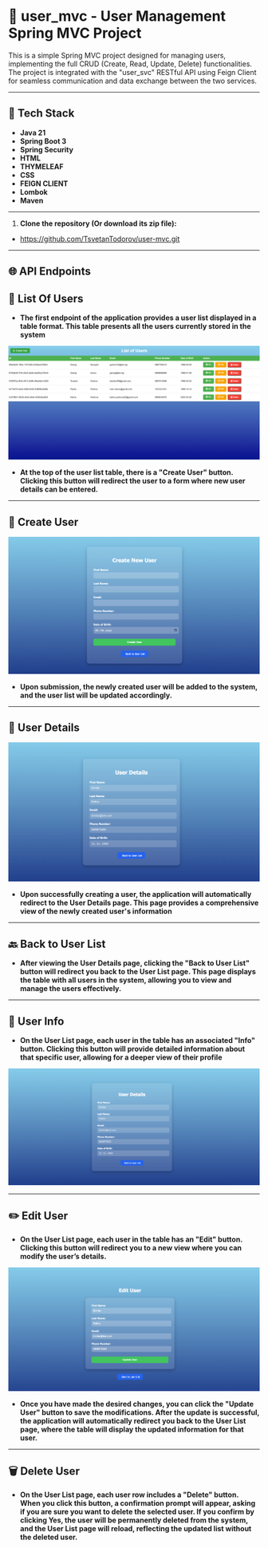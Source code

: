 # 🧾 user_mvc - User Management Spring MVC Project


This is a simple Spring MVC project designed for managing users, implementing the full CRUD (Create, Read, Update, Delete) functionalities. The project is integrated with the "user_svc" RESTful API using Feign Client for seamless communication and data exchange between the two services.


---


## 🚀 Tech Stack

- **Java 21**
- **Spring Boot 3**
- **Spring Security**
- **HTML**
- **THYMELEAF**
- **CSS**
- **FEIGN CLIENT**
- **Lombok**
- **Maven**


---

1. **Clone the repository (Or download its zip file):**

- https://github.com/TsvetanTodorov/user-mvc.git

--- 


## 🌐 API Endpoints

## 📄 List Of Users

- **The first endpoint of the application provides a user list displayed in a table format. This table presents all the users currently stored in the system**

![img.png](img.png)

- **At the top of the user list table, there is a "Create User" button. Clicking this button will redirect the user to a form where new user details can be entered.**

---

## 🚀 Create User

![img_1.png](img_1.png)

- **Upon submission, the newly created user will be added to the system, and the user list will be updated accordingly.**

---

## 📝 User Details

![img_2.png](img_2.png)


- **Upon successfully creating a user, the application will automatically redirect to the User Details page. This page provides a comprehensive view of the newly created user's information**


---

## 🔙 Back to User List
- **After viewing the User Details page, clicking the "Back to User List" button will redirect you back to the User List page. This page displays the table with all users in the system, allowing you to view and manage the users effectively.**

---


## 💼 User Info

- **On the User List page, each user in the table has an associated "Info" button. Clicking this button will provide detailed information about that specific user, allowing for a deeper view of their profile**

![img_3.png](img_3.png)

---

## ✏️ Edit User

- **On the User List page, each user in the table has an "Edit" button. Clicking this button will redirect you to a new view where you can modify the user’s details.**

![img_4.png](img_4.png)

- **Once you have made the desired changes, you can click the "Update User" button to save the modifications. After the update is successful, the application will automatically redirect you back to the User List page, where the table will display the updated information for that user.**


---

## 🗑️ Delete User

- **On the User List page, each user row includes a "Delete" button. When you click this button, a confirmation prompt will appear, asking if you are sure you want to delete the selected user.
If you confirm by clicking Yes, the user will be permanently deleted from the system, and the User List page will reload, reflecting the updated list without the deleted user.**